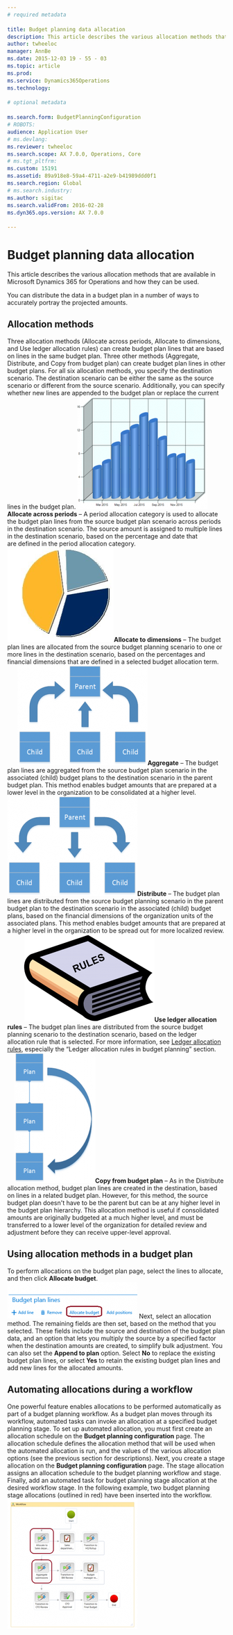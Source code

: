 ```yaml
---
# required metadata

title: Budget planning data allocation
description: This article describes the various allocation methods that are available in Microsoft Dynamics 365 for Operations and how they can be used.  
author: twheeloc
manager: AnnBe
ms.date: 2015-12-03 19 - 55 - 03
ms.topic: article
ms.prod: 
ms.service: Dynamics365Operations
ms.technology: 

# optional metadata

ms.search.form: BudgetPlanningConfiguration
# ROBOTS: 
audience: Application User
# ms.devlang: 
ms.reviewer: twheeloc
ms.search.scope: AX 7.0.0, Operations, Core
# ms.tgt_pltfrm: 
ms.custom: 15191
ms.assetid: 89a918e8-59a4-4711-a2e9-b41989ddd0f1
ms.search.region: Global
# ms.search.industry: 
ms.author: sigitac
ms.search.validFrom: 2016-02-28
ms.dyn365.ops.version: AX 7.0.0

---
```


# Budget planning data allocation

This article describes the various allocation methods that are available in Microsoft Dynamics 365 for Operations and how they can be used.  

You can distribute the data in a budget plan in a number of ways to accurately portray the projected amounts.

## Allocation methods
Three allocation methods (Allocate across periods, Allocate to dimensions, and Use ledger allocation rules) can create budget plan lines that are based on lines in the same budget plan. Three other methods (Aggregate, Distribute, and Copy from budget plan) can create budget plan lines in other budget plans. For all six allocation methods, you specify the destination scenario. The destination scenario can be either the same as the source scenario or different from the source scenario. Additionally, you can specify whether new lines are appended to the budget plan or replace the current lines in the budget plan. [![AllocateAcrossPeriods](./media/allocateacrossperiods-300x259.png)](./media/allocateacrossperiods.png) **Allocate across periods** – A period allocation category is used to allocate the budget plan lines from the source budget plan scenario across periods in the destination scenario. The source amount is assigned to multiple lines in the destination scenario, based on the percentage and date that are defined in the period allocation category.           [![AllocateToDimensions](./media/allocatetodimensions.jpg)](./media/allocatetodimensions.jpg)**Allocate to dimensions** – The budget plan lines are allocated from the source budget planning scenario to one or more lines in the destination scenario, based on the percentages and financial dimensions that are defined in a selected budget allocation term.           ![AggregateChart](./media/aggregatechart-300x230.png)**Aggregate** – The budget plan lines are aggregated from the source budget plan scenario in the associated (child) budget plans to the destination scenario in the parent budget plan. This method enables budget amounts that are prepared at a lower level in the organization to be consolidated at a higher level.           [![DistributeChart](./media/distributechart-300x230.png)](./media/distributechart.png)**Distribute** – The budget plan lines are distributed from the source budget planning scenario in the parent budget plan to the destination scenario in the associated (child) budget plans, based on the financial dimensions of the organization units of the associated plans. This method enables budget amounts that are prepared at a higher level in the organization to be spread out for more localized review.           [![LedgerAllocationRules](./media/ledgerallocationrules-300x202.png)](./media/ledgerallocationrules.png)**Use ledger allocation rules** – The budget plan lines are distributed from the source budget planning scenario to the destination scenario, based on the ledger allocation rule that is selected. For more information, see [Ledger allocation rules](../general-ledger/ledger-allocation-rules.md), especially the “Ledger allocation rules in budget planning” section.         [![CopyFromBudgetPlan](./media/copyfrombudgetplan-187x300.png)](./media/copyfrombudgetplan.png)**Copy from budget plan** – As in the Distribute allocation method, budget plan lines are created in the destination, based on lines in a related budget plan. However, for this method, the source budget plan doesn't have to be the parent but can be at any higher level in the budget plan hierarchy. This allocation method is useful if consolidated amounts are originally budgeted at a much higher level, and must be transferred to a lower level of the organization for detailed review and adjustment before they can receive upper-level approval.          

## Using allocation methods in a budget plan
To perform allocations on the budget plan page, select the lines to allocate, and then click **Allocate budget**. [![AllocateBudgetButton](./media/allocatebudgetbutton-300x84.png)](./media/allocatebudgetbutton.png) Next, select an allocation method. The remaining fields are then set, based on the method that you selected. These fields include the source and destination of the budget plan data, and an option that lets you multiply the source by a specified factor when the destination amounts are created, to simplify bulk adjustment. You can also set the **Append to plan** option. Select **No** to replace the existing budget plan lines, or select **Yes** to retain the existing budget plan lines and add new lines for the allocated amounts.

## Automating allocations during a workflow
One powerful feature enables allocations to be performed automatically as part of a budget planning workflow. As a budget plan moves through its workflow, automated tasks can invoke an allocation at a specified budget planning stage. To set up automated allocation, you must first create an allocation schedule on the **Budget planning configuration** page. The allocation schedule defines the allocation method that will be used when the automated allocation is run, and the values of the various allocation options (see the previous section for descriptions). Next, you create a stage allocation on the **Budget planning configuration** page. The stage allocation assigns an allocation schedule to the budget planning workflow and stage. Finally, add an automated task for budget planning stage allocation at the desired workflow stage. In the following example, two budget planning stage allocations (outlined in red) have been inserted into the workflow. [![BudgetPlanningStageAllocations](./media/budgetplanningstageallocations-300x300.png)](./media/budgetplanningstageallocations.png)

